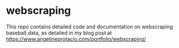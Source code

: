 # webscraping

This repo contains detailed code and documentation on webscraping baseball data, as detailed in my blog post at https://www.angelineprotacio.com/portfolio/webscraping/